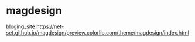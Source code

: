 # magdesign
bloging_site
https://net-set.github.io/magdesign/preview.colorlib.com/theme/magdesign/index.html
